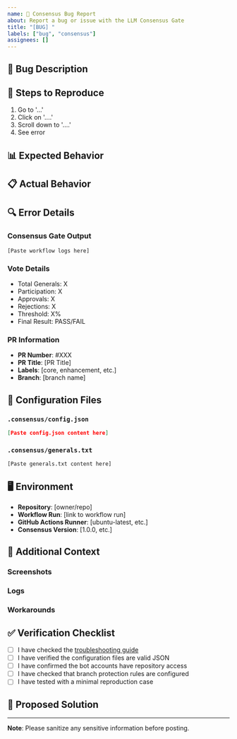 ```yaml
---
name: 🐛 Consensus Bug Report
about: Report a bug or issue with the LLM Consensus Gate
title: "[BUG] "
labels: ["bug", "consensus"]
assignees: []
---
```


## 🐛 Bug Description
<!-- A clear and concise description of what the bug is -->

## 🔄 Steps to Reproduce
<!-- Steps to reproduce the behavior: -->
1. Go to '...'
2. Click on '....'
3. Scroll down to '....'
4. See error

## 📊 Expected Behavior
<!-- A clear and concise description of what you expected to happen -->

## 📋 Actual Behavior
<!-- What actually happened -->

## 🔍 Error Details

### Consensus Gate Output
<!-- Paste the consensus gate workflow output here -->
```
[Paste workflow logs here]
```

### Vote Details
<!-- If applicable, include details about the votes -->
- Total Generals: X
- Participation: X
- Approvals: X
- Rejections: X
- Threshold: X%
- Final Result: PASS/FAIL

### PR Information
- **PR Number**: #XXX
- **PR Title**: [PR Title]
- **Labels**: [core, enhancement, etc.]
- **Branch**: [branch name]

## 📁 Configuration Files

### `.consensus/config.json`
<!-- Paste your consensus configuration -->
```json
[Paste config.json content here]
```

### `.consensus/generals.txt`
<!-- Paste your generals list (sanitize if needed) -->
```
[Paste generals.txt content here]
```

## 🖥️ Environment
<!-- Please complete the following information -->
- **Repository**: [owner/repo]
- **Workflow Run**: [link to workflow run]
- **GitHub Actions Runner**: [ubuntu-latest, etc.]
- **Consensus Version**: [1.0.0, etc.]

## 📝 Additional Context
<!-- Add any other context about the problem here -->

### Screenshots
<!-- If applicable, add screenshots to help explain your problem -->

### Logs
<!-- If applicable, add any additional logs -->

### Workarounds
<!-- If you found any workarounds, please describe them -->

## ✅ Verification Checklist
<!-- Please verify these before submitting -->
- [ ] I have checked the [troubleshooting guide](../README.md#troubleshooting)
- [ ] I have verified the configuration files are valid JSON
- [ ] I have confirmed the bot accounts have repository access
- [ ] I have checked that branch protection rules are configured
- [ ] I have tested with a minimal reproduction case

## 🔧 Proposed Solution
<!-- If you have an idea of how to fix this, please describe it -->

---

**Note**: Please sanitize any sensitive information before posting.
